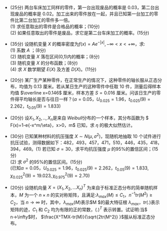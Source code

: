 - (25分) 两台车床加工同样的零件，第一台出现废品的概率是 0.03，第二台出现废品的概率是 0.02。加工出来的零件放在一起，并且已知第一台加工的零件比第二台加工的零件多一倍。<br />(1) 求任意取出的零件是合格品的概率；(10分)<br />(2) 如果任意取出的零件是废品，求它是第二台车床加工的概率。(15分)


 - (35分) 设随机变量 $X$ 的概率密度为$f(x)=Ae^{-|x|},-\infty<x<+\infty$，求:<br />(1) 系数 $A$ ；(8分)<br />(2) 随机变量 $X$ 落在区间(0,1)内的概率；(8分)<br />(3) 随机变量 $X$ 的分布函数；(8分)<br />(4) 求 $X$ 数学期望 $E(X)$ 及方差 $D(X)$。(11分)


 - (20分) 某厂生产某种零件，在正常生产的情况下，这种零件的轴长服从正态分布，均值为 0.13 厘米。若从某日生产的这种零件中任取 10 件，测量后得样本均值 $\overline x=0.146$ 厘米，样本方差 $S=0.016$ 厘米。问该日生产的零件得平均轴长是否与往日一样？$(\alpha=0.05，U_{0.025}=1.96，t_{0.025}(9)=2.262，t_{0.05}(9)=1.833)$


 - (20分) 设$X_1,X_2,..,X_n$是来自 $Weibull$分布的一个样本，其分布函数为 $ F(x)=1-e\{-x^m/\eta\}，x>0，m$ 已知，求 $\eta$ 的极大似然估计。


 - (30分) 已知某种材料的抗压强度 $X \sim N(\mu,\sigma^2)$，现随机地抽取 10 个试件进行抗压试验，测得数据如下：482，493，457，471，510，446，435，418，394，469。(1) 若已知 $\sigma=30$，求平均抗压强度 $μ$ 的95%的置信区间；(15分)<br />(2) 求 $\sigma^2$ 的95%的置信区间。(15分)<br />(已知$\alpha=0.05，U_{0.025}=1.96，t_{0.025}(9)=2.262，t_{0.05}(9)=1.833 ,\chi_{0.025}^2(9)=19.023,\chi_{0.975}^2(9) =2.70$)


 - (20分) 设随机向量 $X=(X_1,X_2,...X_n)^T$ 为来自于标准正态分布的简单随机样本，$M$ 为一个 $n×n$ 的实对称矩阵，且满足:$\lambda_{max}(M)≤C_1，n^{-1}tr(M^2)≥C_2，$当 $n→\infty$ 时，其中，$\lambda_{max}(M)$表示$M $的最大特征根 $\lambda_{max}，tr(.)$表示矩阵的迹，$C_1$ 和 $C_2$ 均为有限的正的常数，$(.)^T$ 表示转置。试证明:当$ n→\infty$时， $\frac{X^TMX-tr(M)}{\sqrt{2tr(M^2)} }$服从标准正态分布。
